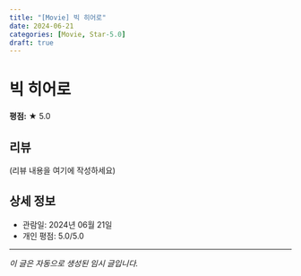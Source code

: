 ```yaml
---
title: "[Movie] 빅 히어로"
date: 2024-06-21
categories: [Movie, Star-5.0]
draft: true
---
```


# 빅 히어로

**평점:** ★ 5.0

## 리뷰

(리뷰 내용을 여기에 작성하세요)

## 상세 정보

- 관람일: 2024년 06월 21일
- 개인 평점: 5.0/5.0

---

*이 글은 자동으로 생성된 임시 글입니다.*
